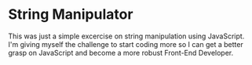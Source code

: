 # String Manipulator

This was just a simple excercise on string manipulation using JavaScript. I'm giving myself the challenge to start coding more so I can get a better grasp on JavaScript and become a more robust Front-End Developer.
